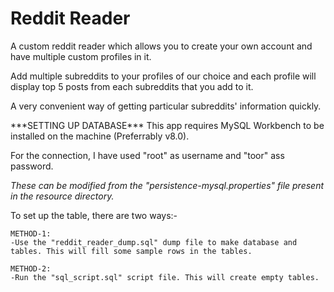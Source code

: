 # Reddit Reader

A custom reddit reader which allows you to create your own account and have multiple custom profiles in it.

Add multiple subreddits to your profiles of our choice and each profile will display top 5 posts from each subreddits that you add to it.

A very convenient way of getting particular subreddits' information quickly.

\*\*\*SETTING UP DATABASE\*\*\*
This app requires MySQL Workbench to be installed on the machine (Preferrably v8.0).

For the connection, I have used "root" as username and "toor" ass password.

*These can be modified from the "persistence-mysql.properties" file present in the resource directory.*

To set up the table, there are two ways:-

    METHOD-1:
    -Use the "reddit_reader_dump.sql" dump file to make database and tables. This will fill some sample rows in the tables.

    METHOD-2:
    -Run the "sql_script.sql" script file. This will create empty tables. 

